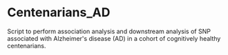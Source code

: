 # Centenarians_AD
Script to perform association analysis and downstream analysis of SNP associated with Alzheimer's disease (AD) in a cohort of cognitively healthy centenarians.
